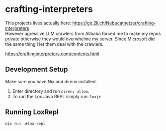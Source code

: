 # crafting-interpreters

This projects lives actually here:
https://git.2li.ch/Nebucatnetzer/crafting-interpreters \
However agressive LLM crawlers from Alibaba forced me to make my repos private otherwise they would overwhelme my server.
Since Microsoft did the same thing I let them deal with the crawlers.

https://craftinginterpreters.com/contents.html

## Development Setup

Make sure you have Nix and direnv installed.

1. Enter directory and run `direnv allow`.
2. To run the Lox Java REPL simply run: `loxjr`

## Running LoxRepl

```
nix run .#lox-repl
```
